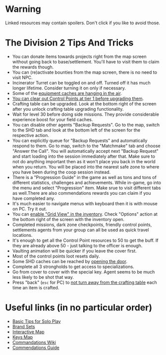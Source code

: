 # Warning

Linked resources may contain spoilers. Don't click if you like to avoid those.

# The Division 2 Tips And Tricks

* You can donate items towards projects right from the map screen without going back to base/settlement. You'll have to visit them to claim the rewards though.
* You can (re)activate bounties from the map screen, there is no need to visit NPC.
* Incinerator Turret can be toggled on and off. Turned off it has much longer lifetime. Consider turning it on only if necessary.
* Some of the [equipment caches are hanging in the air](https://np.reddit.com/r/thedivision/comments/b3ibvd/location_of_24no_air_drops_orange_crates/).
* [You can clear out Control Points at tier 1 before upgrading them](https://np.reddit.com/r/thedivision/comments/b3can1/psa_you_can_clear_out_control_points_at_tier_1/).
* Crafting table can be upgraded. Look at the bottom right of the screen after you unlock crafting table upgrading functionality.
* Wait for level 30 before doing side missions. They provide considerable experience boost for your field caches.
* You can disable other agents "Backup Requests". Go to the map, switch to the SHD tab and look at the bottom left of the screen for the respective action.
* You can explicitly queue for "Backup Requests" and automatically respond to them. Go to map, switch to the "Matchmake" tab and choose "Answer the Call". You will automatically accept next "Backup Request" and start loading into the session immediately after that. Make sure to not do anything important then as it won't place you back in the world when you return. You will be placed into the nearest safe zone to where you have been during the coop session instead.
* There is a "Progression Guide" in the game as well as tons and tons of different statistics, challenges and achievements. While in-game, go into the menu and select "Progression" item. Make srue to visit different tabs as well.There are also commendations rewards you can claim if you have completed any.
* It's much easier to navigate menus with keyboard then it is with mouse on PC. Try it out.
* You can [enable "Grid View" in the inventory](https://np.reddit.com/r/thedivision/comments/b0p5ng/you_can_change_your_inventory_style_to_a_grid/). Check "Options" action at the bottom right of the screen with the inventory open.
* Completed missions, dark zone checkpoints, friendly control points, settlements agents from your group can all be used as quick travel locations.
* It's enough to get all the Control Point resources to 50 to get the buff. If they are already above 50 - just talking to the officer is enough.
* Vaulting animation will be quicker if you leave the cover first.
* Most of the control points loot resets daily.
* Some SHD caches can be reached by [opening the door](https://np.reddit.com/r/thedivision/comments/b3l3iv/after_30_minutes_trying_to_find_a_way_into_the/).
* Complete all 3 strongholds to get access to specializations.
* Go from cover to cover with the special key. Agent seems to be much less likely to be shot that way.
* Press "back" (`esc` for PC) to [not turn away from the crafting table](https://np.reddit.com/r/thedivision/comments/b3pj9p/after_crafting_something_please_stop_my_character/) each time an item is crafted.

# Useful links (in no particular order)

* [Basic Tips for Solo Play](https://np.reddit.com/r/thedivision/comments/b3nj45/basic_tips_for_solo_play/)
* [Brand Sets](https://np.reddit.com/r/thedivision/comments/b3nwva/infographic_all_of_the_division_2s_brand_sets/)
* [Interactive Map](https://division2map.com/)
* [Keys Map](https://np.reddit.com/r/thedivision/comments/b3jwp3/map_of_all_keys_w_instructions/)
* [Commandations Wiki](https://np.reddit.com/r/thedivision/comments/b3oj2n/commendation_wiki_for_the_division_2/)
* [Commendations Guide](https://np.reddit.com/r/thedivision/comments/b3onz7/commendations_2500_point_guide/)
